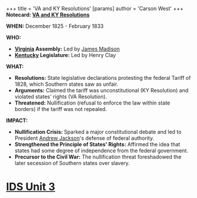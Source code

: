 +++
 title = 'VA and KY Resolutions'
[params]
	author = 'Carson West'
+++
**Notecard: [VA and KY Resolutions](./../va-and-ky-resolutions/)**

**WHEN:** December 1825 - February 1833

**WHO:**

* **[Virginia](./../virginia/) Assembly:** Led by [James Madison](./../james-madison/)
* **[Kentucky](./../kentucky/) Legislature:** Led by Henry Clay

**WHAT:**

* **Resolutions:** State legislative declarations protesting the federal Tariff of 1828, which Southern states saw as unfair.
* **Arguments:** Claimed the tariff was unconstitutional (KY Resolution) and violated states' rights (VA Resolution).
* **Threatened:** Nullification (refusal to enforce the law within state borders) if the tariff was not repealed.

**IMPACT:**

* **Nullification Crisis:** Sparked a major constitutional debate and led to President [Andrew Jackson](./../andrew-jackson/)'s defense of federal authority.
* **Strengthened the Principle of States' Rights:** Affirmed the idea that states had some degree of independence from the federal government.
* **Precursor to the Civil War:** The nullification threat foreshadowed the later secession of Southern states over slavery.
# [IDS Unit 3](./../ids-unit-3/)